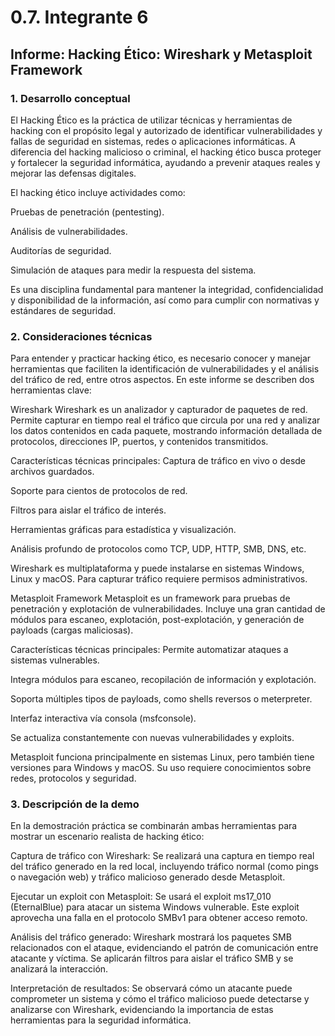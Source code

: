 # 0.7. Integrante 6

## Informe: Hacking Ético: Wireshark y Metasploit Framework
### 1. Desarrollo conceptual

El Hacking Ético es la práctica de utilizar técnicas y herramientas de hacking con el propósito legal y autorizado de identificar vulnerabilidades y fallas de seguridad en sistemas, redes o aplicaciones informáticas. A diferencia del hacking malicioso o criminal, el hacking ético busca proteger y fortalecer la seguridad informática, ayudando a prevenir ataques reales y mejorar las defensas digitales.

El hacking ético incluye actividades como:

Pruebas de penetración (pentesting).

Análisis de vulnerabilidades.

Auditorías de seguridad.

Simulación de ataques para medir la respuesta del sistema.

Es una disciplina fundamental para mantener la integridad, confidencialidad y disponibilidad de la información, así como para cumplir con normativas y estándares de seguridad.

### 2. Consideraciones técnicas
Para entender y practicar hacking ético, es necesario conocer y manejar herramientas que faciliten la identificación de vulnerabilidades y el análisis del tráfico de red, entre otros aspectos. En este informe se describen dos herramientas clave:

Wireshark
Wireshark es un analizador y capturador de paquetes de red. Permite capturar en tiempo real el tráfico que circula por una red y analizar los datos contenidos en cada paquete, mostrando información detallada de protocolos, direcciones IP, puertos, y contenidos transmitidos.

Características técnicas principales:
Captura de tráfico en vivo o desde archivos guardados.

Soporte para cientos de protocolos de red.

Filtros para aislar el tráfico de interés.

Herramientas gráficas para estadística y visualización.

Análisis profundo de protocolos como TCP, UDP, HTTP, SMB, DNS, etc.

Wireshark es multiplataforma y puede instalarse en sistemas Windows, Linux y macOS. Para capturar tráfico requiere permisos administrativos.

Metasploit Framework
Metasploit es un framework para pruebas de penetración y explotación de vulnerabilidades. Incluye una gran cantidad de módulos para escaneo, explotación, post-explotación, y generación de payloads (cargas maliciosas).

Características técnicas principales:
Permite automatizar ataques a sistemas vulnerables.

Integra módulos para escaneo, recopilación de información y explotación.

Soporta múltiples tipos de payloads, como shells reversos o meterpreter.

Interfaz interactiva vía consola (msfconsole).

Se actualiza constantemente con nuevas vulnerabilidades y exploits.

Metasploit funciona principalmente en sistemas Linux, pero también tiene versiones para Windows y macOS. Su uso requiere conocimientos sobre redes, protocolos y seguridad.

### 3. Descripción de la demo
En la demostración práctica se combinarán ambas herramientas para mostrar un escenario realista de hacking ético:

Captura de tráfico con Wireshark: Se realizará una captura en tiempo real del tráfico generado en la red local, incluyendo tráfico normal (como pings o navegación web) y tráfico malicioso generado desde Metasploit.

Ejecutar un exploit con Metasploit: Se usará el exploit ms17_010 (EternalBlue) para atacar un sistema Windows vulnerable. Este exploit aprovecha una falla en el protocolo SMBv1 para obtener acceso remoto.

Análisis del tráfico generado: Wireshark mostrará los paquetes SMB relacionados con el ataque, evidenciando el patrón de comunicación entre atacante y víctima. Se aplicarán filtros para aislar el tráfico SMB y se analizará la interacción.

Interpretación de resultados: Se observará cómo un atacante puede comprometer un sistema y cómo el tráfico malicioso puede detectarse y analizarse con Wireshark, evidenciando la importancia de estas herramientas para la seguridad informática.